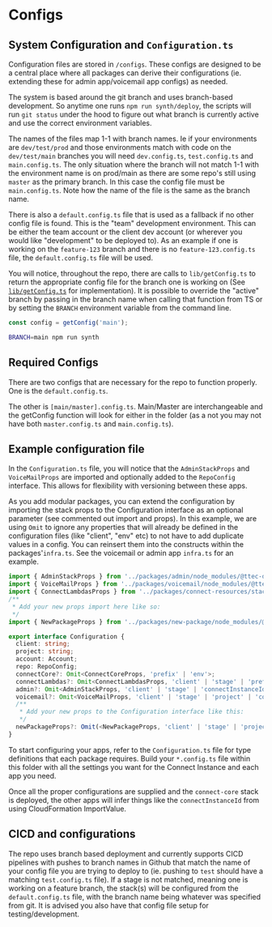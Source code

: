# Configs

## System Configuration and `Configuration.ts`

Configuration files are stored in `/configs`. These configs are designed to be a central place where all packages can derive their configurations (ie. extending these for admin app/voicemail app configs) as needed.

The system is based around the git branch and uses branch-based development. So anytime one runs `npm run synth/deploy`, the scripts will run `git status` under the hood to figure out what branch is currently active and use the correct environment variables.

The names of the files map 1-1 with branch names. Ie if your environments are `dev/test/prod` and those environments match with code on the `dev/test/main` branches you will need `dev.config.ts`, `test.config.ts` and `main.config.ts`. The only situation where the branch will not match 1-1 with the environment name is on prod/main as there are some repo's still using `master` as the primary branch. In this case the config file must be `main.config.ts`. Note how the name of the file is the same as the branch name.

There is also a `default.config.ts` file that is used as a fallback if no other config file is found. This is the "team" development environment. This can be either the team account or the client dev account (or wherever you would like "development" to be deployed to). As an example if one is working on the `feature-123` branch and there is no `feature-123.config.ts` file, the `default.config.ts` file will be used.

You will notice, throughout the repo, there are calls to `lib/getConfig.ts` to return the appropriate config file for the branch one is working on (See [`lib/getConfig.ts`](../lib/getConfig.ts) for implementation). It is possible to override the "active" branch by passing in the branch name when calling that function from TS or by setting the `BRANCH` environment variable from the command line.

```typescript
const config = getConfig('main');
```

```bash
BRANCH=main npm run synth
```

## Required Configs

There are two configs that are necessary for the repo to function properly. One is the `default.config.ts`.

The other is `[main/master].config.ts`. Main/Master are interchangeable and the getConfig function will look for either in the folder (as a not you may not have both `master.config.ts` and `main.config.ts`).

## Example configuration file

In the `Configuration.ts` file, you will notice that the `AdminStackProps` and `VoiceMailProps` are imported and optionally added to the `RepoConfig` interface. This allows for flexibility with versioning between these apps.

As you add modular packages, you can extend the configuration by importing the stack props to the Configuration interface as an optional parameter (see commented out import and props). In this example, we are using `Omit` to ignore any properties that will already be defined in the configuration files (like "client", "env" etc) to not have to add duplicate values in a config. You can reinsert them into the constructs within the packages'`infra.ts`. See the voicemail or admin app `infra.ts` for an example.

```typescript
import { AdminStackProps } from '../packages/admin/node_modules/@ttec-dig-vf/vf-connect-admin';
import { VoiceMailProps } from '../packages/voicemail/node_modules/@ttec-dig-vf/connect-voicemail';
import { ConnectLambdasProps } from '../packages/connect-resources/stacks/ConnectLambdas';
/**
 * Add your new props import here like so:
 */
import { NewPackageProps } from '../packages/new-package/node_modules/@ttec-dig-vf/new-package';

export interface Configuration {
  client: string;
  project: string;
  account: Account;
  repo: RepoConfig;
  connectCore?: Omit<ConnectCoreProps, 'prefix' | 'env'>;
  connectLambdas?: Omit<ConnectLambdasProps, 'client' | 'stage' | 'prefix' | 'connectInstanceId' | 'env'>;
  admin?: Omit<AdminStackProps, 'client' | 'stage' | 'connectInstanceId' | 'assets'>;
  voicemail?: Omit<VoiceMailProps, 'client' | 'stage' | 'project' | 'connectInstanceId' | 'env'>;
  /**
   * Add your new props to the Configuration interface like this:
   */
  newPackageProps?: Omit(<NewPackageProps, 'client' | 'stage' | 'project' | 'env'>)
}
```

To start configuring your apps, refer to the `Configuration.ts` file for type definitions that each package requires. Build your `*.config.ts` file within this folder with all the settings you want for the Connect Instance and each app you need.

Once all the proper configurations are supplied and the `connect-core` stack is deployed, the other apps will infer things like the `connectInstanceId` from using CloudFormation ImportValue.

## CICD and configurations

The repo uses branch based deployment and currently supports CICD pipelines with pushes to branch names in Github that match the name of your config file you are trying to deploy to (ie. pushing to `test` should have a matching `test.config.ts` file). If a stage is not matched, meaning one is working on a feature branch, the stack(s) will be configured from the `default.config.ts` file, with the branch name being whatever was specified from git. It is advised you also have that config file setup for testing/development.

